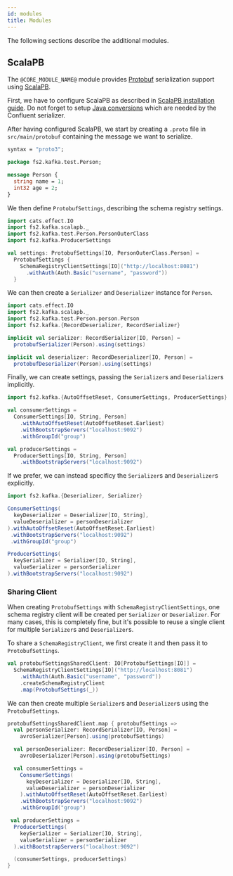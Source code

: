 ```yaml
---
id: modules
title: Modules
---
```


The following sections describe the additional modules.

## ScalaPB

The `@CORE_MODULE_NAME@` module provides [Protobuf](https://developers.google.com/protocol-buffers/) serialization support using [ScalaPB](https://scalapb.github.io/).

First, we have to configure ScalaPB as described in [ScalaPB installation guide](https://scalapb.github.io/docs/installation).
Do not forget to setup [Java conversions](https://scalapb.github.io/docs/sbt-settings#java-conversions) which are needed by the Confluent serializer.

After having configured ScalaPB, we start by creating a `.proto` file in `src/main/protobuf` containing the message we want to serialize.

```protobuf mdoc:reset-object
syntax = "proto3";

package fs2.kafka.test.Person;

message Person {
  string name = 1;
  int32 age = 2; 
}
```

We then define `ProtobufSettings`, describing the schema registry settings.

```scala
import cats.effect.IO
import fs2.kafka.scalapb._
import fs2.kafka.test.Person.PersonOuterClass
import fs2.kafka.ProducerSettings

val settings: ProtobufSettings[IO, PersonOuterClass.Person] =
  ProtobufSettings {
    SchemaRegistryClientSettings[IO]("http://localhost:8081")
      .withAuth(Auth.Basic("username", "password"))
  }
```

We can then create a `Serializer` and `Deserializer` instance for `Person`.

```scala
import cats.effect.IO
import fs2.kafka.scalapb._
import fs2.kafka.test.Person.person.Person
import fs2.kafka.{RecordDeserializer, RecordSerializer}

implicit val serializer: RecordSerializer[IO, Person] =
  protobufSerializer(Person).using(settings)

implicit val deserializer: RecordDeserializer[IO, Person] =
  protobufDeserializer(Person).using(settings)
```

Finally, we can create settings, passing the `Serializer`s and `Deserializer`s implicitly.

```scala
import fs2.kafka.{AutoOffsetReset, ConsumerSettings, ProducerSettings}

val consumerSettings =
  ConsumerSettings[IO, String, Person]
    .withAutoOffsetReset(AutoOffsetReset.Earliest)
    .withBootstrapServers("localhost:9092")
    .withGroupId("group")

val producerSettings =
  ProducerSettings[IO, String, Person]
    .withBootstrapServers("localhost:9092")
```

If we prefer, we can instead specificy the `Serializer`s and `Deserializer`s explicitly.

```scala
import fs2.kafka.{Deserializer, Serializer}

ConsumerSettings(
  keyDeserializer = Deserializer[IO, String],
  valueDeserializer = personDeserializer
).withAutoOffsetReset(AutoOffsetReset.Earliest)
 .withBootstrapServers("localhost:9092")
 .withGroupId("group")

ProducerSettings(
  keySerializer = Serializer[IO, String],
  valueSerializer = personSerializer
).withBootstrapServers("localhost:9092")
```

### Sharing Client

When creating `ProtobufSettings` with `SchemaRegistryClientSettings`, one schema registry client will be created per `Serializer` or `Deserializer`. For many cases, this is completely fine, but it's possible to reuse a single client for multiple `Serializer`s and `Deserializer`s.

To share a `SchemaRegistryClient`, we first create it and then pass it to `ProtobufSettings`.

```scala
val protobufSettingsSharedClient: IO[ProtobufSettings[IO]] =
  SchemaRegistryClientSettings[IO]("http://localhost:8081")
    .withAuth(Auth.Basic("username", "password"))
    .createSchemaRegistryClient
    .map(ProtobufSettings(_))
```

We can then create multiple `Serializer`s and `Deserializer`s using the `ProtobufSettings`.

```scala
protobufSettingsSharedClient.map { protobufSettings =>
  val personSerializer: RecordSerializer[IO, Person] =
    avroSerializer[Person].using(protobufSettings)

  val personDeserializer: RecordDeserializer[IO, Person] =
    avroDeserializer[Person].using(protobufSettings)

  val consumerSettings =
    ConsumerSettings(
      keyDeserializer = Deserializer[IO, String],
      valueDeserializer = personDeserializer
    ).withAutoOffsetReset(AutoOffsetReset.Earliest)
    .withBootstrapServers("localhost:9092")
    .withGroupId("group")

 val producerSettings =
  ProducerSettings(
    keySerializer = Serializer[IO, String],
    valueSerializer = personSerializer
  ).withBootstrapServers("localhost:9092")

  (consumerSettings, producerSettings)
}
```
